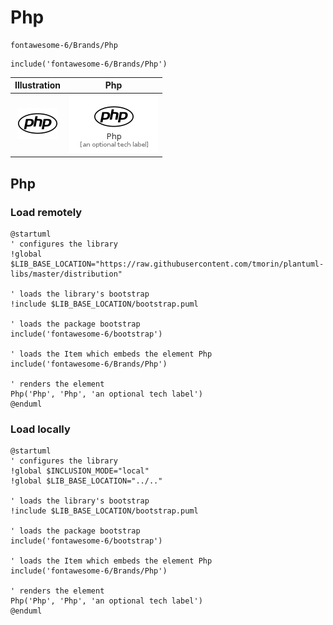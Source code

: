 # Php


```text
fontawesome-6/Brands/Php
```

```text
include('fontawesome-6/Brands/Php')
```



| Illustration | Php |
| :---: | :---: |
| ![illustration for Illustration](../../fontawesome-6/Brands/Php.png) | ![illustration for Php](../../fontawesome-6/Brands/Php.Local.png) |




## Php

### Load remotely
```plantuml
@startuml
' configures the library
!global $LIB_BASE_LOCATION="https://raw.githubusercontent.com/tmorin/plantuml-libs/master/distribution"

' loads the library's bootstrap
!include $LIB_BASE_LOCATION/bootstrap.puml

' loads the package bootstrap
include('fontawesome-6/bootstrap')

' loads the Item which embeds the element Php
include('fontawesome-6/Brands/Php')

' renders the element
Php('Php', 'Php', 'an optional tech label')
@enduml
```

### Load locally
```plantuml
@startuml
' configures the library
!global $INCLUSION_MODE="local"
!global $LIB_BASE_LOCATION="../.."

' loads the library's bootstrap
!include $LIB_BASE_LOCATION/bootstrap.puml

' loads the package bootstrap
include('fontawesome-6/bootstrap')

' loads the Item which embeds the element Php
include('fontawesome-6/Brands/Php')

' renders the element
Php('Php', 'Php', 'an optional tech label')
@enduml
```

